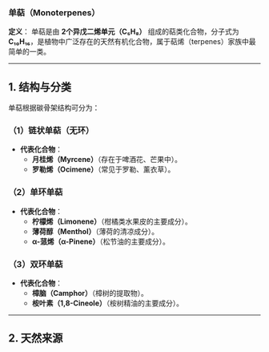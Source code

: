 ### **单萜（Monoterpenes）**
**定义**：
单萜是由 **2个异戊二烯单元（C₅H₈）** 组成的萜类化合物，分子式为 **C₁₀H₁₆**，是植物中广泛存在的天然有机化合物，属于萜烯（terpenes）家族中最简单的一类。

---

## **1. 结构与分类**
单萜根据碳骨架结构可分为：
### **（1）链状单萜（无环）**
- **代表化合物**：
  - **月桂烯（Myrcene）**（存在于啤酒花、芒果中）。
  - **罗勒烯（Ocimene）**（常见于罗勒、薰衣草）。

### **（2）单环单萜**
- **代表化合物**：
  - **柠檬烯（Limonene）**（柑橘类水果皮的主要成分）。
  - **薄荷醇（Menthol）**（薄荷的清凉成分）。
  - **α-蒎烯（α-Pinene）**（松节油的主要成分）。

### **（3）双环单萜**
- **代表化合物**：
  - **樟脑（Camphor）**（樟树的提取物）。
  - **桉叶素（1,8-Cineole）**（桉树精油的主要成分）。

---

## **2. 天然来源**
单萜广泛存在于植物的 **精油（挥发油）** 中，常见于以下来源：
- **水果**：柑橘类（橙、柠檬）、芒果。
- **香料植物**：薄荷、迷迭香、薰衣草、罗勒。
- **树木**：松树、樟树、桉树。
- **花卉**：玫瑰、茉莉。

---

## **3. 生物合成途径**
单萜通过植物细胞的 **甲羟戊酸途径（MVA）** 或 **甲基赤藓糖醇磷酸途径（MEP）** 合成，关键酶为 **单萜合酶（Monoterpene Synthases）**。

---

## **4. 功能与应用**
### **（1）植物自身功能**
- **防御机制**：吸引传粉者或驱赶害虫（如昆虫拒食剂）。
- **抗氧化剂**：保护植物免受氧化损伤。

### **（2）工业与生活应用**
- **香料与香水**：如柠檬烯、芳樟醇用于调香。
- **食品添加剂**：薄荷醇用于口香糖、糖果。
- **医药**：
  - 樟脑：局部消炎、止痒。
  - 桉叶素：止咳药成分。
- **清洁剂**：松油烯（Terpinene）用于消毒剂。

### **（3）新兴领域**
- **生物燃料**：某些单萜（如蒎烯）可转化为可再生燃料。
- **抗癌研究**：柠檬烯等具有潜在抗肿瘤活性。

---

## **5. 化学特性**
- **挥发性**：多数单萜具有强烈气味（如松木香、柑橘香）。
- **疏水性**：难溶于水，易溶于有机溶剂（乙醇、油脂）。
- **异构化**：易发生结构异构（如α-蒎烯与β-蒎烯）。

---

## **6. 与黄栀子的关系**
黄栀子（含 **环烯醚萜苷**，如栀子苷）虽不属于单萜，但其苷元部分 **京尼平（Genipin）** 的合成途径与单萜共享前体物质（**IPP/DMAPP**），属于萜类衍生物。

---

### **总结**
单萜是植物次生代谢的重要产物，兼具生态价值与经济价值，在食品、医药、日化等领域不可或缺。研究单萜的合成与功能对开发天然产物有重要意义。



精油是从芳香植物中提取的挥发性次生代谢产物，具有复杂的化学成分和多样化的生物活性。**桉树精油**（又称尤加利精油）作为其中重要的一类，凭借其独特功效被广泛用于医疗、日化、和农业领域。以下从成分、功效、到应用进行系统解析：


🌿 ​​一、精油的基本概念和桉树精油的特性
1. 精油的组成和提取
精油由数到数百种化合物构成，以单萜、倍半萜及其含氧衍生物为主。桉树精油主要通过蒸馏桉树叶获得，主要活性成分为桉叶素（1,8-桉叶油醇），含量达65%到85%。其成分受品种、树龄、采收季节、及部位影响显著。例如：
  - 幼叶含油量高于老叶，但是老叶精油中活性物质浓度刚高
  - 蓝桉（Eucalyptus globulus）桉叶素含量最高，而柠檬桉（eucalyptus citridora）则含柠檬醛，具柑橘香气
2. 桉树精油的品种差异
| 品种 | 桉叶素含量 | 香气特征 | 适用人群 | 主要用途 |
| ---- | :--: | :--: | :--: | ---- |
| 蓝桉 | 60%到85% | 强烈、清凉 | 成人（儿童慎用） | 祛痰、抗炎、呼吸道清洁 |
| 辐射桉 | 中等 | 温和、甜美 | 儿童、敏感人群 | 免疫增强、情绪舒缓 |
| 柠檬桉 | 较低 | 柠檬香茅气息 | 全年龄（驱虫安全） | 驱虫、抗真菌 |
| 多苞桉 | 极高 | 尖锐 | 禁用（孕妇、癫痫） | 强效抗菌（需稀释） |

💧 ​​二、桉树精油的核心功效​
1. 呼吸系统护理
  - 抗菌与祛痰：桉叶素可缓解鼻塞、支气管炎、和流感，通过蒸汽吸入（滴2到3滴于热水中）直接作用于呼吸道黏膜
  - 雾霾防护：滴1滴于口罩上，可阻隔灰尘并促进深呼吸
2. 皮肤与头皮护理
  - 控油祛痘：平衡油脂分泌，改善毛孔阻塞，对青春痘有效（洗脸时滴1滴于水中湿敷）
  - 去屑防脱：添加10滴到洗发水，**抑制马拉色菌，减少头屑**
3. 抗菌与环境净化
  - 空气消毒：香薰扩散可杀灭70%空气中的葡萄球菌
  - 衣物消毒：洗衣时加1滴，兼具杀菌和清新效果
4. 驱虫与宠物护理
  - 天然驱蚊剂：柠檬桉精油驱蚊效果显著且安全
  - 宠物防虱：宠物洗澡水中加几滴，预防寄生虫
5. 抗氧化活性（新兴研究方向）
实验表明，桉树精油在体外抗氧化测试中表现突出：
  - 羟基自由基清除：能力优于肉桂和山苍子精油（浓度32mg/mL时达VC的75%）
  - 抑制脂质过氧化：通过螯ao合金属离子（如Fe2+）阻断氧化链式反应

⚠️ ​​三、使用注意事项​
1. 禁忌人群
  - 儿童：蓝桉、多苞桉因为高桉叶素含量可能引发神经毒性，6岁以下禁用
  - 特殊健康状况：高血压、心脏病患者、及孕妇避免使用
2. 正确使用方法
  - 稀释原则：直接接触皮肤需要用基础油（如荷荷巴油）稀释到1%至2%
  - 敏感测试：首次使用前在手腕内侧做斑贴试验
3. 潜在风险
  - 高浓度内服可能导致呕吐或中枢抑制，日常以外用和香薰为主
🐄 ​​四、桉树精油在在畜牧业的应用潜力
研究显示，桉树精油作为天然抗氧化剂可替代合成添加剂（如BHT）：
  - 减轻氧化应激：通过清除自由基保护动物肠道黏膜，缓解炎症反应
  - 提升肉质保鲜：抑制脂肪氧化，延长肉类保质期
    示例：在蛋鸡饲料中添加桉树精油，可降低蛋黄脂质过氧化率（5mg/mL浓度下抑制率达86.42%）
💎 ​​总结​
桉树精油凭借其抗菌、抗氧化、及呼吸系统保护作用，成为多功能天然制剂。选用时需注意品种差异：蓝桉适合成人呼吸道护理，辐射桉适用于儿童，柠檬桉优先用于驱虫。

在畜牧业中，其抗氧化活性也为绿色养殖提供了新思路。使用时严格遵循稀释原则和禁忌，可安全发挥其价值。


